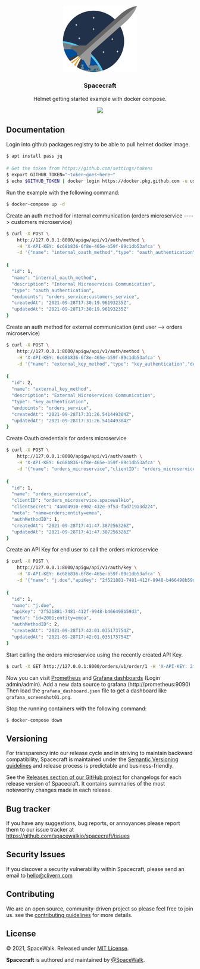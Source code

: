 <p align="center">
    <img src="/assets/logo.png?v=1.0.1" width="200" />
    <h3 align="center">Spacecraft</h3>
    <p align="center">Helmet getting started example with docker compose.</p>
    <p align="center">
        <a href="https://github.com/spacewalkio/spacecraft/blob/master/LICENSE">
            <img src="https://img.shields.io/badge/LICENSE-MIT-E74C3C.svg">
        </a>
    </p>
</p>


## Documentation

Login into github packages registry to be able to pull helmet docker image.

```zsh
$ apt install pass jq

# Get the token from https://github.com/settings/tokens
$ export GITHUB_TOKEN="~token~goes~here~"
$ echo $GITHUB_TOKEN | docker login https://docker.pkg.github.com -u username --password-stdin
```

Run the example with the following command:

```zsh
$ docker-compose up -d
```

Create an auth method for internal communication (orders microservice ----> customers microservice)

```zsh
$ curl -X POST \
    http://127.0.0.1:8000/apigw/api/v1/auth/method \
    -H 'X-API-KEY: 6c68b836-6f8e-465e-b59f-89c1db53afca' \
    -d '{"name": "internal_oauth_method","type": "oauth_authentication","description": "Internal Microservices Communication","endpoints": "orders_service;customers_service"}' | jq .

{
  "id": 1,
  "name": "internal_oauth_method",
  "description": "Internal Microservices Communication",
  "type": "oauth_authentication",
  "endpoints": "orders_service;customers_service",
  "createdAt": "2021-09-28T17:30:19.96193235Z",
  "updatedAt": "2021-09-28T17:30:19.96193235Z"
}
```

Create an auth method for external communication (end user --> orders microservice)

```zsh
$ curl -X POST \
    http://127.0.0.1:8000/apigw/api/v1/auth/method \
    -H 'X-API-KEY: 6c68b836-6f8e-465e-b59f-89c1db53afca' \
    -d '{"name": "external_key_method","type": "key_authentication","description": "External Microservices Communication","endpoints": "orders_service"}' | jq .

{
  "id": 2,
  "name": "external_key_method",
  "description": "External Microservices Communication",
  "type": "key_authentication",
  "endpoints": "orders_service",
  "createdAt": "2021-09-28T17:31:26.541449304Z",
  "updatedAt": "2021-09-28T17:31:26.541449304Z"
}
```

Create Oauth credentials for orders microservice

```zsh
$ curl -X POST \
    http://127.0.0.1:8000/apigw/api/v1/auth/oauth \
    -H 'X-API-KEY: 6c68b836-6f8e-465e-b59f-89c1db53afca' \
    -d '{"name": "orders_microservice","clientID": "orders_microservice.spacewalkio","clientSecret": "4a0d4910-e902-432e-9f53-fad719a3d224","meta": "name=orders;entity=emea","authMethodID":1}' | jq .

{
  "id": 1,
  "name": "orders_microservice",
  "clientID": "orders_microservice.spacewalkio",
  "clientSecret": "4a0d4910-e902-432e-9f53-fad719a3d224",
  "meta": "name=orders;entity=emea",
  "authMethodID": 1,
  "createdAt": "2021-09-28T17:41:47.387256326Z",
  "updatedAt": "2021-09-28T17:41:47.387256326Z"
}
```

Create an API Key for end user to call the orders microservice

```zsh
$ curl -X POST \
    http://127.0.0.1:8000/apigw/api/v1/auth/key \
    -H 'X-API-KEY: 6c68b836-6f8e-465e-b59f-89c1db53afca' \
    -d '{"name": "j.doe","apiKey": "2f521881-7481-412f-9948-b466498b59d3","meta": "id=2001;entity=emea","authMethodID": 2}' | jq .

{
  "id": 1,
  "name": "j.doe",
  "apiKey": "2f521881-7481-412f-9948-b466498b59d3",
  "meta": "id=2001;entity=emea",
  "authMethodID": 2,
  "createdAt": "2021-09-28T17:42:01.035173754Z",
  "updatedAt": "2021-09-28T17:42:01.035173754Z"
}
```

Start calling the orders microservice using the recently created API Key.

```zsh
$ curl -X GET http://127.0.0.1:8000/orders/v1/order/1 -H 'X-API-KEY: 2f521881-7481-412f-9948-b466498b59d3' -v
```

Now you can visit [Prometheus](http://127.0.0.1:9090/targets) and [Grafana dashboards](http://127.0.0.1:3000/) (Login admin/admin). Add a new data source to grafana (http://prometheus:9090) Then load the `grafana_dashboard.json` file to get a dashboard like `grafana_screenshot01.png`.

Stop the running containers with the following command:

```zsh
$ docker-compose down
```


## Versioning

For transparency into our release cycle and in striving to maintain backward compatibility, Spacecraft is maintained under the [Semantic Versioning guidelines](https://semver.org/) and release process is predictable and business-friendly.

See the [Releases section of our GitHub project](https://github.com/spacewalkio/spacecraft/releases) for changelogs for each release version of Spacecraft. It contains summaries of the most noteworthy changes made in each release.


## Bug tracker

If you have any suggestions, bug reports, or annoyances please report them to our issue tracker at https://github.com/spacewalkio/spacecraft/issues


## Security Issues

If you discover a security vulnerability within Spacecraft, please send an email to [hello@clivern.com](mailto:hello@clivern.com)


## Contributing

We are an open source, community-driven project so please feel free to join us. see the [contributing guidelines](CONTRIBUTING.md) for more details.


## License

© 2021, SpaceWalk. Released under [MIT License](https://opensource.org/licenses/mit-license.php).

**Spacecraft** is authored and maintained by [@SpaceWalk](http://github.com/spacewalkio).
